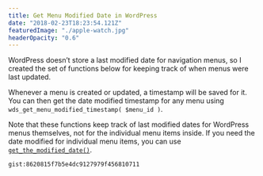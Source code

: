 ```yaml
---
title: Get Menu Modified Date in WordPress
date: "2018-02-23T18:23:54.121Z"
featuredImage: "./apple-watch.jpg"
headerOpacity: "0.6"
---
```


WordPress doesn’t store a last modified date for navigation menus, so I created the set of functions below for keeping track of when menus were last updated.

Whenever a menu is created or updated, a timestamp will be saved for it. You can then get the date modified timestamp for any menu using `wds_get_menu_modified_timestamp( $menu_id )`.

Note that these functions keep track of last modified dates for WordPress menus themselves, not for the individual menu items inside. If you need the date modified for individual menu items, you can use [`get_the_modified_date()`](https://developer.wordpress.org/reference/functions/get_the_modified_date/).

`gist:8620815f7b5e4dc9127979f456810711`
